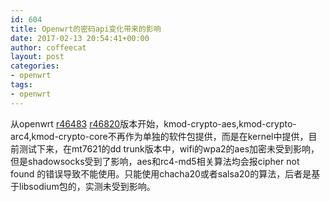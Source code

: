 ```yaml
---
id: 604
title: Openwrt的密码api变化带来的影响
date: 2017-02-13 20:54:41+00:00
author: coffeecat
layout: post
categories:
- openwrt
tags:
- openwrt
---
```

从openwrt [r46483](https://dev.openwrt.org/changeset/46483) [r46820](https://dev.openwrt.org/browser/trunk/package/kernel/linux/modules/crypto.mk?rev=46820)版本开始，kmod-crypto-aes,kmod-crypto-arc4,kmod-crypto-core不再作为单独的软件包提供，而是在kernel中提供，目前测试下来，在mt7621的dd trunk版本中，wifi的wpa2的aes加密未受到影响，但是shadowsocks受到了影响，aes和rc4-md5相关算法均会报cipher not found 的错误导致不能使用。只能使用chacha20或者salsa20的算法，后者是基于libsodium包的，实测未受到影响。